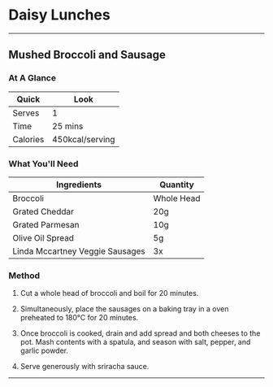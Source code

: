 # Daisy Lunches

---

## Mushed Broccoli and Sausage

### **At A Glance**

Quick | Look
-- | --
Serves | 1
Time | 25 mins
Calories | 450kcal/serving

### **What You'll Need**

Ingredients | Quantity
-- | --
Broccoli | Whole Head
Grated Cheddar | 20g
Grated Parmesan | 10g
Olive Oil Spread | 5g
Linda Mccartney Veggie Sausages | 3x

### **Method**

1. Cut a whole head of broccoli and boil for 20 minutes.

2. Simultaneously, place the sausages on a baking tray in a oven preheated to 180°C for 20 minutes.

3. Once broccoli is cooked, drain and add spread and both cheeses to the pot. Mash contents with a spatula, and season with salt, pepper, and garlic powder.

4. Serve generously with sriracha sauce.

---